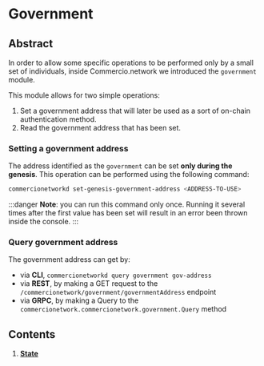 <!--
order: 0
title: Government Overview
parent:
  title: "covernment"
-->

# Government 

## Abstract

In order to allow some specific operations to be performed only by a small set of individuals, 
inside Commercio.network we introduced the `government` module. 

This module allows for two simple operations: 

1. Set a government address that will later be used as a sort of on-chain authentication method. 
2. Read the government address that has been set. 

### Setting a government address 
The address identified as the `government` can be set **only during the genesis**.
This operation can be performed using the following command: 

```bash
commercionetworkd set-genesis-government-address <ADDRESS-TO-USE>
```

:::danger
**Note**: you can run this command only once.
Running it several times after the first value has been set will result in an error been thrown inside the console.
:::

### Query government address 

The government address can get by:

 - via **CLI**, `commercionetworkd query government gov-address`
 - via **REST**, by making a GET request to the `/commercionetwork/government/governmentAddress` endpoint 
 - via **GRPC**, by making a Query to the `commercionetwork.commercionetwork.government.Query` method

## Contents

1. **[State](01_state.md)**
